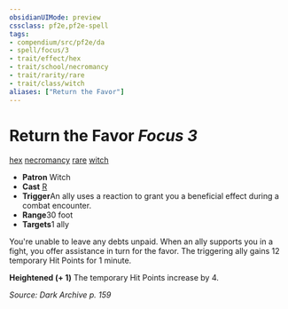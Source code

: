 ```yaml
---
obsidianUIMode: preview
cssclass: pf2e,pf2e-spell
tags:
- compendium/src/pf2e/da
- spell/focus/3
- trait/effect/hex
- trait/school/necromancy
- trait/rarity/rare
- trait/class/witch
aliases: ["Return the Favor"]
---
```

# Return the Favor *Focus 3*   
[hex](hex-apg.md)  [necromancy](necromancy.md)  [rare](rare.md)  [witch](rules/traits/witch-apg.md)  

- **Patron** Witch
- **Cast** [R](chapter-9-playing-the-game.md#Actions "Reaction") 
- **Trigger**An ally uses a reaction to grant you a beneficial effect during a combat encounter.
- **Range**30 foot
- **Targets**1 ally

You're unable to leave any debts unpaid. When an ally supports you in a fight, you offer assistance in turn for the favor. The triggering ally gains 12 temporary Hit Points for 1 minute.

**Heightened (+ 1)** The temporary Hit Points increase by 4.

*Source: Dark Archive p. 159*